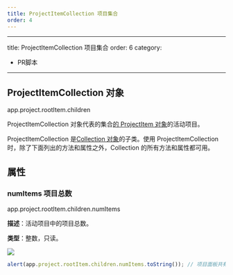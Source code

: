 ```yaml
---
title: ProjectItemCollection 项目集合
order: 4
---
```


---
title: ProjectItemCollection 项目集合
order: 6
category:

- PR脚本

---

## ProjectItemCollection 对象

app.project.rootItem.children

ProjectItemCollection 对象代表的集合[的 ProjectItem 对象](https://ppro-scripting.docsforadobe.dev/item/projectitem.html#projectitem)的活动项目。

ProjectItemCollection 是[Collection 对象](https://ppro-scripting.docsforadobe.dev/collection/collection.html#collection)的子类。使用 ProjectItemCollection 时，除了下面列出的方法和属性之外，Collection 的所有方法和属性都可用。

## 属性

### numItems 项目总数

app.project.rootItem.children.numItems

**描述**：活动项目中的项目总数。

**类型**：整数，只读。

![](https://cdn.yuelili.com/20211028175950.png)

```javascript
alert(app.project.rootItem.children.numItems.toString()); // 项目面板共有4个项目
```
